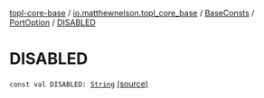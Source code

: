 [topl-core-base](../../../index.md) / [io.matthewnelson.topl_core_base](../../index.md) / [BaseConsts](../index.md) / [PortOption](index.md) / [DISABLED](./-d-i-s-a-b-l-e-d.md)

# DISABLED

`const val DISABLED: `[`String`](https://kotlinlang.org/api/latest/jvm/stdlib/kotlin/-string/index.html) [(source)](https://github.com/05nelsonm/TorOnionProxyLibrary-Android/blob/master/topl-core-base/src/main/java/io/matthewnelson/topl_core_base/BaseConsts.kt#L217)